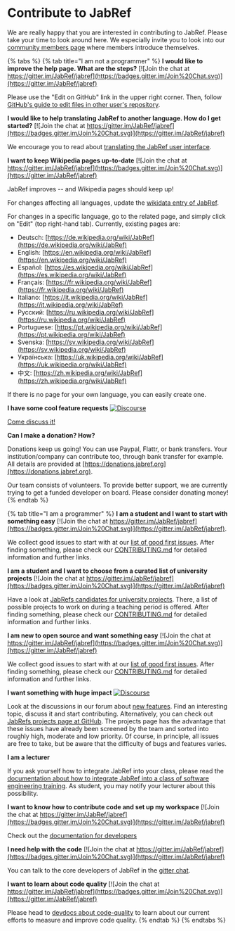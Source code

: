 # Contribute to JabRef

We are really happy that you are interested in contributing to JabRef. Please take your time to look around here. We especially invite you to look into our [community members page](https://discourse.jabref.org/t/community-members/1868?u=koppor) where members introduce themselves.

{% tabs %}
{% tab title="I am not a programmer" %}
**I would like to improve the help page. What are the steps?** [![Join the chat at https://gitter.im/JabRef/jabref](https://badges.gitter.im/Join%20Chat.svg)](https://gitter.im/JabRef/jabref)

Please use the "Edit on GitHub" link in the upper right corner. Then, follow [GitHub's guide to edit files in other user's repository](https://docs.github.com/en/repositories/working-with-files/managing-files/editing-files#editing-files-in-another-users-repository).

**I would like to help translating JabRef to another language. How do I get started?** [![Join the chat at https://gitter.im/JabRef/jabref](https://badges.gitter.im/Join%20Chat.svg)](https://gitter.im/JabRef/jabref)

We encourage you to read about [translating the JabRef user interface](how-to-translate-the-ui.md).

**I want to keep Wikipedia pages up-to-date** [![Join the chat at https://gitter.im/JabRef/jabref](https://badges.gitter.im/Join%20Chat.svg)](https://gitter.im/JabRef/jabref)

JabRef improves -- and Wikipedia pages should keep up!

For changes affecting all languages, update the [wikidata entry of JabRef](https://www.wikidata.org/wiki/Q1676802).

For changes in a specific language, go to the related page, and simply click on "Edit" (top right-hand tab). Currently, existing pages are:

* Deutsch: [https://de.wikipedia.org/wiki/JabRef](https://de.wikipedia.org/wiki/JabRef)
* English: [https://en.wikipedia.org/wiki/JabRef](https://en.wikipedia.org/wiki/JabRef)
* Español: [https://es.wikipedia.org/wiki/JabRef](https://es.wikipedia.org/wiki/JabRef)
* Français: [https://fr.wikipedia.org/wiki/JabRef](https://fr.wikipedia.org/wiki/JabRef)
* Italiano: [https://it.wikipedia.org/wiki/JabRef](https://it.wikipedia.org/wiki/JabRef)
* Русский: [https://ru.wikipedia.org/wiki/JabRef](https://ru.wikipedia.org/wiki/JabRef)
* Portuguese: [https://pt.wikipedia.org/wiki/JabRef](https://pt.wikipedia.org/wiki/JabRef)
* Svenska: [https://sv.wikipedia.org/wiki/JabRef](https://sv.wikipedia.org/wiki/JabRef)
* Українська: [https://uk.wikipedia.org/wiki/JabRef](https://uk.wikipedia.org/wiki/JabRef)
* 中文: [https://zh.wikipedia.org/wiki/JabRef](https://zh.wikipedia.org/wiki/JabRef)

If there is no page for your own language, you can easily create one.

**I have some cool feature requests** [![Discourse](https://img.shields.io/badge/discourse-online-green.svg)](https://discourse.jabref.org/c/features/6)

[Come discuss it!](http://discourse.jabref.org)

**Can I make a donation? How?**

Donations keep us going! You can use Paypal, Flattr, or bank transfers. Your institution/company can contribute too, through bank transfer for example. All details are provided at [https://donations.jabref.org](https://donations.jabref.org).

Our team consists of volunteers. To provide better support, we are currently trying to get a funded developer on board. Please consider donating money!
{% endtab %}

{% tab title="I am a programmer" %}
**I am a student and I want to start with something easy** [![Join the chat at https://gitter.im/JabRef/jabref](https://badges.gitter.im/Join%20Chat.svg)](https://gitter.im/JabRef/jabref).

We collect good issues to start with at our [list of good first issues](https://github.com/orgs/JabRef/projects/5/views/1).
After finding something, please check our [CONTRIBUTING.md](https://github.com/JabRef/jabref/blob/main/CONTRIBUTING.md) for detailed information and further links.


**I am a student and I want to choose from a curated list of university projects** [![Join the chat at https://gitter.im/JabRef/jabref](https://badges.gitter.im/Join%20Chat.svg)](https://gitter.im/JabRef/jabref)

Have a look at [JabRefs candidates for university projects](https://github.com/orgs/JabRef/projects/3). There, a list of possible projects to work on during a teaching period is offered. After finding something, please check our [CONTRIBUTING.md](https://github.com/JabRef/jabref/blob/main/CONTRIBUTING.md) for detailed information and further links.


**I am new to open source and want something easy** [![Join the chat at https://gitter.im/JabRef/jabref](https://badges.gitter.im/Join%20Chat.svg)](https://gitter.im/JabRef/jabref)

We collect good issues to start with at our [list of good first issues](https://github.com/orgs/JabRef/projects/5/views/1). After finding something, please check our [CONTRIBUTING.md](https://github.com/JabRef/jabref/blob/main/CONTRIBUTING.md) for detailed information and further links.



**I want something with huge impact** [![Discourse](https://img.shields.io/badge/discourse-online-green.svg)](https://discourse.jabref.org/c/features/6)

Look at the discussions in our forum about [new features](https://discourse.jabref.org/c/features/6). Find an interesting topic, discuss it and start contributing. Alternatively, you can check out [JabRefs projects page at GitHub](https://github.com/JabRef/jabref/projects?type=classic). The projects page has the advantage that these issues have already been screened by the team and sorted into roughly high, moderate and low priority. Of course, in principle, all issues are free to take, but be aware that the difficulty of bugs and features varies.



**I am a lecturer**

If you ask yourself how to integrate JabRef into your class, please read the [documentation about how to integrate JabRef into a class of software engineering training](https://devdocs.jabref.org/teaching.html#jabref-and-software-engineering-training). As student, you may notify your lecturer about this possibility.



**I want to know how to contribute code and set up my workspace** [![Join the chat at https://gitter.im/JabRef/jabref](https://badges.gitter.im/Join%20Chat.svg)](https://gitter.im/JabRef/jabref)

Check out the [documentation for developers](https://devdocs.jabref.org/contributing.html#contribute-code)



**I need help with the code** [![Join the chat at https://gitter.im/JabRef/jabref](https://badges.gitter.im/Join%20Chat.svg)](https://gitter.im/JabRef/jabref)

You can talk to the core developers of JabRef in the [gitter chat](https://gitter.im/JabRef/jabref).



**I want to learn about code quality** [![Join the chat at https://gitter.im/JabRef/jabref](https://badges.gitter.im/Join%20Chat.svg)](https://gitter.im/JabRef/jabref)

Please head to [devdocs about code-quality](https://devdocs.jabref.org/code-howtos/code-quality.html#code-quality) to learn about our current efforts to measure and improve code quality.
{% endtab %}
{% endtabs %}
